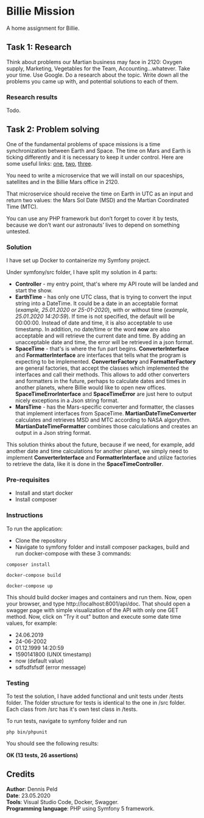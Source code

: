 # Billie Mission
A home assignment for Billie.

## Task 1: Research
Think about problems our Martian business may face in 2120: Oxygen supply, Marketing,
Vegetables for the Team, Accounting...whatever.
Take your time. Use Google. Do a research about the topic. Write down all the problems you
came up with, and potential solutions to each of them.

### Research results
Todo.

## Task 2: Problem solving
One of the fundamental problems of space missions is a time synchronization between Earth
and Space. The time on Mars and Earth is ticking differently and it is necessary to keep it under
control. Here are some useful links: [one](https://www.eecis.udel.edu/~mills/missions.html), 
[two](https://www.giss.nasa.gov/tools/mars24/help/algorithm.html), 
[three](http://ops-alaska.com/time/index.htm).

You need to write a microservice that we will install on our spaceships, satellites and in the
Billie Mars office in 2120.

That microservice should receive the time on Earth in UTC as an input and return two values:
the Mars Sol Date (MSD) and the Martian Coordinated Time (MTC).

You can use any PHP framework but don’t forget to cover it by tests, because we don’t want
our astronauts’ lives to depend on something untested.

### Solution
I have set up Docker to containerize my Symfony project.

Under symfony/src folder, I have split my solution in 4 parts:
- **Controller** - my entry point, that's where my API route will be landed and start the show.
- **EarthTime** - has only one UTC class, that is trying to convert the input string into a DateTime. It could be
a date in an acceptable format (_example, 25.01.2020 or 25-01-2020_), with or without time (_example, 25.01.2020 14:20:59_). 
If time is not specified, the default will be 00:00:00. Instead of date and time, it is also acceptable to use timestamp.
In addition, no date/time or the word **now** are also acceptable and will retrieve the current date and time. By adding an 
unacceptable date and time, the error will be retrieved in a json format.
- **SpaceTime** - that's is where the fun part begins. **ConverterInterface** and **FormatterInterface** are interfaces that tells
what the program is expecting to be implemented. **ConverterFactory** and **FormatterFactory** are general factories, that 
accept the classes which implemented the interfaces and call their methods. This allows to add other converters and formatters
in the future, perhaps to calculate dates and times in another planets, where Billie would like to open new offices.
**SpaceTimeErrorInterface** and **SpaceTimeError** are just here to output nicely exceptions in a Json string format.
- **MarsTime** - has the Mars-specific converter and formatter, the classes that implement interfaces from SpaceTime. 
**MartianDateTimeConverter** calculates and retrieves MSD and MTC according to NASA algorythm. **MartianDateTimeFormatter** combines
those calculations and creates an output in a Json string format.

This solution thinks about the future, because if we need, for example, add another date and time calculations for another planet,
we simply need to implement **ConverterInterface** and **FormatterInterface** and utilize factories to retrieve the data, like it is done
in the **SpaceTimeController**.


### Pre-requisites
- Install and start docker
- Install composer

### Instructions
To run the application:
- Clone the repository
- Navigate to symfony folder and install composer packages, build and run docker-compose with these 3 commands:

`composer install`

`docker-compose build`

`docker-compose up`

This should build docker images and containers and run them. Now, open your browser, and type http://localhost:8001/api/doc.
That should open a swagger page with simple visualization of the API with only one GET method. Now, click on "Try it out" button
and execute some date time values, for example:
- 24.06.2019
- 24-06-2002
- 01.12.1999 14:20:59
- 1590141800 (UNIX timestamp)
- now (default value)
- sdfsdfsfsdf (error message)

### Testing
To test the solution, I have added functional and unit tests under /tests folder. The folder structure for tests is identical to the one in /src folder.
Each class from /src has it's own test class in /tests.

To run tests, navigate to symfony folder and run 

`php bin/phpunit`

You should see the following results:

**OK (13 tests, 26 assertions)**

## Credits
**Author**: Dennis Peld  
**Date**: 23.05.2020  
**Tools**: Visual Studio Code, Docker, Swagger.  
**Programming language**: PHP using Symfony 5 framework.